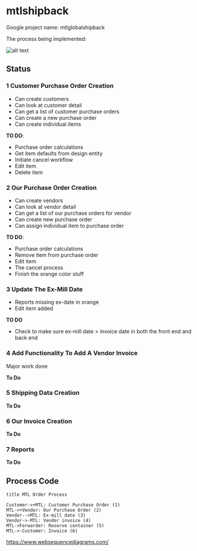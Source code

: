 # mtlshipback

Google project name: mtlglobalshipback

The process being implemented:

![alt text](https://www.websequencediagrams.com/cgi-bin/cdraw?lz=dGl0bGUgTVRMIE9yZGVyIFByb2Nlc3MKCkN1c3RvbWVyLT4rTVRMOiAACAggUHVyY2hhc2UAKgcoMSkKTVRMLT4rVmVuZG9yOiBPdQATEjIpCgAZBi0tPgBKBUV4LW1pbGwgZGF0ZSAoMwAWCT4tAGkFAEYGIGludm9pY2UgKDQAXgdGb3J3YXJkZXI6IFJlc2VydmUgY29udGFpbmVyICg1AIEEBy0AgTUIOiBJADoINikKCg&s=patent)

## Status

### 1 Customer Purchase Order Creation

* Can create customers
* Can look at customer detail
* Can get a list of customer purchase orders
* Can create a new purchase order
* Can create individual items

**TO DO**:

* Purchase order calculations
* Get item defaults from design entity
* Initiate cancel workflow
* Edit item
* Delete item

### 2 Our Purchase Order Creation

* Can create vendors
* Can look at vendor detail
* Can get a list of our purchase orders for vendor
* Can create new purchase order
* Can assign individual item to purchase order

**TO DO**:
* Purchase order calculations
* Remove item from purchase order
* Edit item
* The cancel process
* Finish the orange color stuff

### 3 Update The Ex-Mill Date

* Reports missing ex-date in orange
* Edit item added

**TO DO**

* Check to make sure ex-mill date > invoice date in both the front end and back end

### 4 Add Functionality To Add A Vendor Invoice

Major work done

**To Do**

### 5 Shipping Data Creation

**To Do**

### 6 Our Invoice Creation

**To Do**

### 7 Reports

**To Do**

## Process Code

    title MTL Order Process
    
    Customer->+MTL: Customer Purchase Order (1)
    MTL->+Vendor: Our Purchase Order (2)
    Vendor-->MTL: Ex-mill date (3)
    Vendor->-MTL: Vendor invoice (4)
    MTL->Forwarder: Reserve container (5)
    MTL->-Customer: Invoice (6)
    
https://www.websequencediagrams.com/